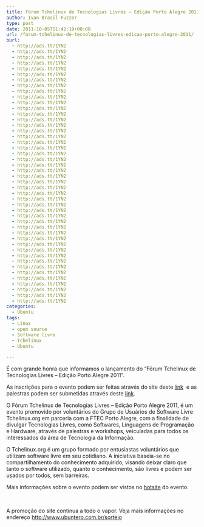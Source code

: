 ```yaml
---
title: Fórum Tchelinux de Tecnologias Livres – Edição Porto Alegre 2011
author: Ivan Brasil Fuzzer
type: post
date: 2011-10-05T11:42:19+00:00
url: /forum-tchelinux-de-tecnologias-livres-edicao-porto-alegre-2011/
burl:
  - http://ads.tt/1YN2
  - http://ads.tt/1YN2
  - http://ads.tt/1YN2
  - http://ads.tt/1YN2
  - http://ads.tt/1YN2
  - http://ads.tt/1YN2
  - http://ads.tt/1YN2
  - http://ads.tt/1YN2
  - http://ads.tt/1YN2
  - http://ads.tt/1YN2
  - http://ads.tt/1YN2
  - http://ads.tt/1YN2
  - http://ads.tt/1YN2
  - http://ads.tt/1YN2
  - http://ads.tt/1YN2
  - http://ads.tt/1YN2
  - http://ads.tt/1YN2
  - http://ads.tt/1YN2
  - http://ads.tt/1YN2
  - http://ads.tt/1YN2
  - http://ads.tt/1YN2
  - http://ads.tt/1YN2
  - http://ads.tt/1YN2
  - http://ads.tt/1YN2
  - http://ads.tt/1YN2
  - http://ads.tt/1YN2
  - http://ads.tt/1YN2
  - http://ads.tt/1YN2
  - http://ads.tt/1YN2
  - http://ads.tt/1YN2
  - http://ads.tt/1YN2
  - http://ads.tt/1YN2
  - http://ads.tt/1YN2
  - http://ads.tt/1YN2
  - http://ads.tt/1YN2
  - http://ads.tt/1YN2
  - http://ads.tt/1YN2
  - http://ads.tt/1YN2
  - http://ads.tt/1YN2
  - http://ads.tt/1YN2
  - http://ads.tt/1YN2
  - http://ads.tt/1YN2
  - http://ads.tt/1YN2
  - http://ads.tt/1YN2
  - http://ads.tt/1YN2
  - http://ads.tt/1YN2
categories:
  - Ubuntu
tags:
  - Linux
  - open source
  - Software livre
  - Tchelinux
  - Ubuntu

---
```

[<img class="alignleft size-full wp-image-243" title="Logo TcheLinux" src="http://www.ubuntero.com.br/wp-content/uploads/2007/05/tche_linux.jpg" alt="" />][1]É com grande honra que informamos o lançamento do &#8220;Fórum Tchelinux de Tecnologias Livres &#8211; Edição Porto Alegre 2011&#8221;.

As inscrições para o evento podem ser feitas através do site deste [link][2]  e as palestras podem ser submetidas através deste [link][3].

<div>
  <p>
    O Fórum Tchelinux de Tecnologias Livres &#8211; Edição Porto Alegre 2011, é um evento promovido por voluntários do Grupo de Usuários de Software Livre Tchelinux.org em parceria com a FTEC Porto Alegre, com a finalidade de divulgar Tecnologias Livres, como Softwares, Linguagens de Programação e Hardware, através de palestras e workshops, veiculadas para todos os interessados da área de Tecnologia da Informação.
  </p>
  
  <p>
    O Tchelinux.org é um grupo formado por entusiastas voluntários que utilizam software livre em seu cotidiano. A iniciativa baseia-se no compartilhamento do conhecimento adquirido, visando deixar claro que tanto o software utilizado, quanto o conhecimento, são livres e podem ser usados por todos, sem barreiras.
  </p>
  
  <p>
    Mais informações sobre o evento podem ser vistos no <a href="http://tchelinux.org/site/doku.php?id=evento_poa_2011">hotsite</a> do evento.
  </p>
  
  <p>
    &nbsp;
  </p>
  
  <p>
    A promoção do site continua a todo o vapor. Veja mais informações no endereço <a href="http://www.ubuntero.com.br/sorteio">http://www.ubuntero.com.br/sorteio</a>
  </p>
</div>

 [1]: http://www.ubuntero.com.br/wp-content/uploads/2007/05/tche_linux.jpg
 [2]: https://docs.google.com/spreadsheet/viewform?formkey=dFJRQ3o5MUFDRThWRUNjRGZnRHNXRkE6MQ
 [3]: https://docs.google.com/spreadsheet/viewform?formkey=dGZoTmQxQm1XRE5rSktKWGdiSUl5N3c6MQ